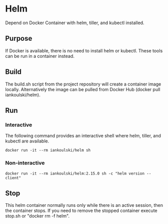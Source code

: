 # Helm
Depend on Docker Container with helm, tiller, and kubectl installed.

## Purpose
If Docker is available, there is no need to install helm or kubectl. These tools can be run in a container instead.

## Build
The build.sh script from the project repository will create a container image locally. Alternatively the image can be pulled from Docker Hub (docker pull iankoulski/helm).

## Run

### Interactive
The following command provides an interactive shell where helm, tiller, and kubectl are available.

    docker run -it --rm iankoulski/helm sh

### Non-interactive

    docker run -it --rm iankoulski/helm:2.15.0 sh -c "helm version --client"

## Stop
This helm container normally runs only while there is an active session, then the container stops. If you need to remove the stopped container execute stop.sh or "docker rm -f helm".
